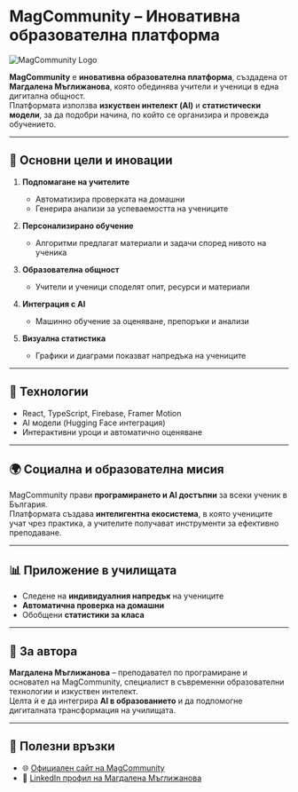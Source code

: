 # MagCommunity – Иновативна образователна платформа

![MagCommunity Logo](https://magcommunity.vercel.app/preview.jpg)

**MagCommunity** е **иновативна образователна платформа**, създадена от **Магдалена Мъглижанова**, която обединява учители и ученици в една дигитална общност.  
Платформата използва **изкуствен интелект (AI)** и **статистически модели**, за да подобри начина, по който се организира и провежда обучението.

---

## 🚀 Основни цели и иновации

1. **Подпомагане на учителите**
   - Автоматизира проверката на домашни
   - Генерира анализи за успеваемостта на учениците

2. **Персонализирано обучение**
   - Алгоритми предлагат материали и задачи според нивото на ученика

3. **Образователна общност**
   - Учители и ученици споделят опит, ресурси и материали

4. **Интеграция с AI**
   - Машинно обучение за оценяване, препоръки и анализи

5. **Визуална статистика**
   - Графики и диаграми показват напредъка на учениците

---

## 🧩 Технологии

- React, TypeScript, Firebase, Framer Motion
- AI модели (Hugging Face интеграция)
- Интерактивни уроци и автоматично оценяване

---

## 🌍 Социална и образователна мисия

MagCommunity прави **програмирането и AI достъпни** за всеки ученик в България.  
Платформата създава **интелигентна екосистема**, в която учениците учат чрез практика, а учителите получават инструменти за ефективно преподаване.

---

## 📊 Приложение в училищата

- Следене на **индивидуалния напредък** на учениците  
- **Автоматична проверка на домашни**  
- Обобщени **статистики за класа**  

---

## 🧠 За автора

**Магдалена Мъглижанова** – преподавател по програмиране и основател на MagCommunity, специалист в съвременни образователни технологии и изкуствен интелект.  
Целта ѝ е да интегрира **AI в образованието** и да подпомогне дигиталната трансформация на училищата.

---

## 🔗 Полезни връзки

- 🌐 [Официален сайт на MagCommunity](https://magcommunity.vercel.app/)  
- 💼 [LinkedIn профил на Магдалена Мъглижанова](https://www.linkedin.com/in/magdalena-maglizhanova/)  

